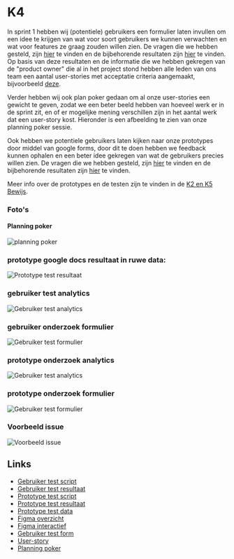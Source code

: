 # K4
In sprint 1 hebben wij (potentiele) gebruikers een formulier laten invullen om een idee te krijgen van wat voor soort gebruikers we kunnen verwachten en wat voor features ze graag zouden willen zien. De vragen die we hebben gesteld, zijn [hier](../../teamfiles/testing/gebruiker-test-script.md) te vinden en de bijbehorende resultaten zijn [hier](../../teamfiles/testing/gebruiker-test-resultaat.md) te vinden. Op basis van deze resultaten en de informatie die we hebben gekregen van de "product owner" die al in het project stond hebben alle leden van ons team een aantal user-stories met acceptatie criteria aangemaakt, bijvoorbeeld [deze](https://gitlab.fdmci.hva.nl/propedeuse-hbo-ict/onderwijs/2023-2024/out-b-se-bim/blok-4/caaruujuuwoo65/-/work_items/45). 

Verder hebben wij ook plan poker gedaan om al onze user-stories een gewicht te geven, zodat we een beter beeld hebben van hoeveel werk er in de sprint zit, en of er mogelijke mening verschillen zijn in het aantal werk dat een user-story kost. Hieronder is een afbeelding te zien van onze planning poker sessie.

Ook hebben we potentiele gebruikers laten kijken naar onze prototypes door middel van google forms, door dit te doen hebben we feedback kunnen ophalen en een beter idee gekregen van wat de gebruikers precies willen zien. De vragen die we hebben gesteld, zijn [hier](../../teamfiles/testing/prototype-test-script.md) te vinden en de bijbehorende resultaten zijn [hier](../../teamfiles/testing/prototype-test-resultaat.md) te vinden. 

Meer info over de prototypes en de testen zijn te vinden in de [K2 en K5 Bewijs](./K2-K5.md).

### Foto's
#### Planning poker
![planning poker](../../teamfiles/pictures/planning-poker.png)

### prototype google docs resultaat in ruwe data:
![Prototype test resultaat](./foto's/prototype-testing-raw-data.png)

### gebruiker test analytics
![Gebruiker test analytics](./foto's/gebruiker-test-analytics.png)

### gebruiker onderzoek formulier
![Gebruiker test formulier](./foto's/gebruiker-test-foto.png)

### prototype onderzoek analytics
![Gebruiker test analytics](./foto's/prototype-test-analytics.png)

### prototype onderzoek formulier
![Gebruiker test formulier](./foto's/prototype-test-formulier.png)

### Voorbeeld issue
![Voorbeeld issue](./foto's/example-issue.png)

## Links
- [Gebruiker test script](../../teamfiles/testing/gebruiker-test-script.md)
- [Gebruiker test resultaat](../../teamfiles/testing/gebruiker-test-resultaat.md)
- [Prototype test script](../../teamfiles/testing/prototype-test-script.md)
- [Prototype test resultaat](../../teamfiles/testing/prototype-test-resultaat.md)
- [Prototype test data](https://docs.google.com/spreadsheets/d/1PKp6tdSQldpN2XzpXqt-qkCITgruwVLRfKsvFP-XaXc/edit?resourcekey#gid=1809565716)
- [Figma overzicht](https://www.figma.com/file/gqhLU9HQsAIBpbBxSBsnxe/Home-Page?type=design&node-id=0%3A1&mode=design&t=crpjRXoIFqrXJnUC-1)
- [Figma interactief](https://www.figma.com/proto/gqhLU9HQsAIBpbBxSBsnxe/Home-Page?type=design&node-id=1-3&t=A4NXZv8ROMuvWasy-0&scaling=min-zoom&page-id=0%3A1&starting-point-node-id=1%3A3&show-proto-sidebar=1)
- [Gebruiker test form](https://forms.gle/z4W8XWrCFwjHf72y5)
- [User-story](https://gitlab.fdmci.hva.nl/propedeuse-hbo-ict/onderwijs/2023-2024/out-b-se-bim/blok-4/caaruujuuwoo65/-/work_items/45)
- [Planning poker](../../teamfiles/pictures/planning-poker.png)

